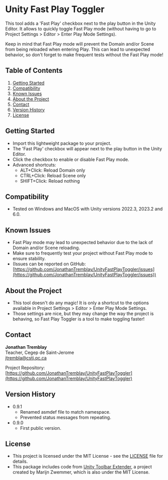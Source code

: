 # Unity Fast Play Toggler

This tool adds a 'Fast Play' checkbox next to the play button in the Unity Editor.
It allows to quickly toggle Fast Play mode (without having to go to Project Settings > Editor > Enter Play Mode Settings).

Keep in mind that Fast Play mode will prevent the Domain and/or Scene from being reloaded when entering Play.
This can lead to unexpected behavior, so don't forget to make frequent tests without the Fast Play mode!

## Table of Contents

1. [Getting Started](#getting-started)
2. [Compatibility](#compatibility)
3. [Known Issues](#known-issues)
4. [About the Project](#about-the-project)
5. [Contact](#contact)
6. [Version History](#version-history)
7. [License](#license)

## Getting Started

* Import this lightweight package to your project.
* The 'Fast Play' checkbox will appear next to the play button in the Unity Editor.
* Click the checkbox to enable or disable Fast Play mode.
* Advanced shortcuts:
  - ALT+Click: Reload Domain only
  - CTRL+Click: Reload Scene only
  - SHIFT+Click: Reload nothing

## Compatibility

* Tested on Windows and MacOS with Unity versions 2022.3, 2023.2 and 6.0.

## Known Issues

* Fast Play mode may lead to unexpected behavior due to the lack of Domain and/or Scene reloading.
* Make sure to frequently test your project without Fast Play mode to ensure stability.
* (Issues can be reported on GitHub: [https://github.com/JonathanTremblay/UnityFastPlayToggler/issues](https://github.com/JonathanTremblay/UnityFastPlayToggler/issues))

## About the Project

* This tool doesn't do any magic! It is only a shortcut to the options available in Project Settings > Editor > Enter Play Mode Settings.
* Those settings are nice, but they may change the way the project is behaving, so Fast Play Toggler is a tool to make toggling faster! 

## Contact

**Jonathan Tremblay**  
Teacher, Cegep de Saint-Jerome  
jtrembla@cstj.qc.ca

Project Repository: [https://github.com/JonathanTremblay/UnityFastPlayToggler](https://github.com/JonathanTremblay/UnityFastPlayToggler)

## Version History

* 0.9.1
    * Renamed asmdef file to match namespace. 
    * Prevented status messages from repeating.
* 0.9.0
    * First public version.

## License

* This project is licensed under the MIT License - see the [LICENSE](https://github.com/JonathanTremblay/UnityFastPlayToggler/blob/main/LICENSE) file for details.
* This package includes code from [Unity Toolbar Extender](https://github.com/marijnz/unity-toolbar-extender), a project created by Marijn Zwemmer, which is also under the MIT License.